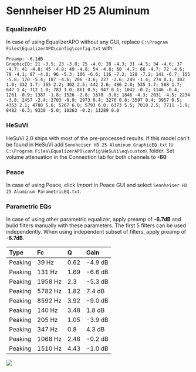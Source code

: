 # Sennheiser HD 25 Aluminum

### EqualizerAPO
In case of using EqualizerAPO without any GUI, replace `C:\Program Files\EqualizerAPO\config\config.txt`
with:
```
Preamp: -6.1dB
GraphicEQ: 21 -3.5; 23 -3.8; 25 -4.0; 28 -4.3; 31 -4.5; 34 -4.6; 37 -4.7; 41 -4.8; 45 -4.8; 49 -4.8; 54 -4.8; 60 -4.7; 66 -4.7; 72 -4.6; 79 -4.1; 87 -4.0; 96 -5.3; 106 -6.6; 116 -7.2; 128 -7.2; 141 -6.7; 155 -5.8; 170 -5.4; 187 -4.6; 206 -3.6; 227 -2.6; 249 -1.4; 274 0.1; 302 1.0; 332 1.7; 365 2.2; 402 2.5; 442 2.6; 486 2.0; 535 1.7; 588 1.7; 647 1.4; 712 1.0; 783 1.0; 861 0.5; 947 0.1; 1042 -0.2; 1146 -0.4; 1261 -0.9; 1387 -1.8; 1526 -2.8; 1678 -3.8; 1846 -4.3; 2031 -4.5; 2234 -3.8; 2457 -2.4; 2703 -0.9; 2973 0.4; 3270 0.8; 3597 0.4; 3957 0.5; 4353 2.1; 4788 5.6; 5267 6.0; 5793 6.0; 6373 5.5; 7010 2.5; 7711 -1.9; 8482 -6.3; 9330 -5.0; 10263 -0.2; 11289 0.0
```

### HeSuVi
HeSuVi 2.0 ships with most of the pre-processed results. If this model can't be found in HeSuVi add
`Sennheiser HD 25 Aluminum GraphicEQ.txt` to `C:\Program Files\EqualizerAPO\config\HeSuVi\eq\custom\` folder.
Set volume attenuation in the Connection tab for both channels to **-60**

### Peace
In case of using Peace, click *Import* in Peace GUI and select `Sennheiser HD 25 Aluminum ParametricEQ.txt`.

### Parametric EQs
In case of using other parametric equalizer, apply preamp of **-6.7dB** and build filters manually
with these parameters. The first 5 filters can be used independently.
When using independent subset of filters, apply preamp of **-6.7dB**.

| Type    | Fc      |    Q | Gain    |
|:--------|:--------|:-----|:--------|
| Peaking | 39 Hz   | 0.62 | -4.9 dB |
| Peaking | 131 Hz  | 1.69 | -6.6 dB |
| Peaking | 1958 Hz | 2.3  | -5.3 dB |
| Peaking | 5782 Hz | 1.82 | 7.4 dB  |
| Peaking | 8592 Hz | 3.92 | -9.0 dB |
| Peaking | 140 Hz  | 3.48 | 1.8 dB  |
| Peaking | 205 Hz  | 1.05 | -3.9 dB |
| Peaking | 347 Hz  | 0.8  | 4.3 dB  |
| Peaking | 1068 Hz | 2.46 | -0.2 dB |
| Peaking | 1510 Hz | 4.43 | -1.0 dB |

![](https://raw.githubusercontent.com/jaakkopasanen/AutoEq/master/results/innerfidelity/sbaf-serious/Sennheiser%20HD%2025%20Aluminum/Sennheiser%20HD%2025%20Aluminum.png)